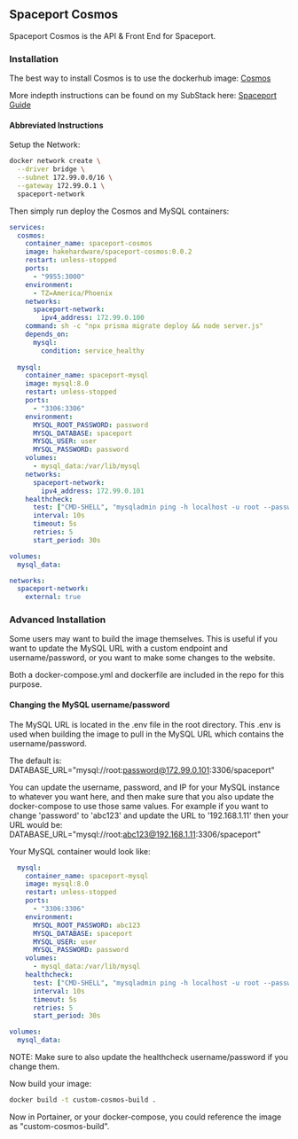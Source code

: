 ## Spaceport Cosmos
Spaceport Cosmos is the API & Front End for Spaceport. 

### Installation
The best way to install Cosmos is to use the dockerhub image:
[Cosmos](https://hub.docker.com/r/hakehardware/spaceport-cosmos)

More indepth instructions can be found on my SubStack here:
[Spaceport Guide](https://hakedev.substack.com/p/spaceport-guide)

#### Abbreviated Instructions

Setup the Network:
```bash
docker network create \
  --driver bridge \
  --subnet 172.99.0.0/16 \
  --gateway 172.99.0.1 \
  spaceport-network
```

Then simply run deploy the Cosmos and MySQL containers:
```yml
services:
  cosmos:
    container_name: spaceport-cosmos
    image: hakehardware/spaceport-cosmos:0.0.2
    restart: unless-stopped
    ports:
      - "9955:3000"
    environment:
      - TZ=America/Phoenix
    networks:
      spaceport-network:
        ipv4_address: 172.99.0.100
    command: sh -c "npx prisma migrate deploy && node server.js"
    depends_on:
      mysql:
        condition: service_healthy
        
  mysql:
    container_name: spaceport-mysql
    image: mysql:8.0
    restart: unless-stopped
    ports:
      - "3306:3306"
    environment:
      MYSQL_ROOT_PASSWORD: password
      MYSQL_DATABASE: spaceport
      MYSQL_USER: user
      MYSQL_PASSWORD: password
    volumes:
      - mysql_data:/var/lib/mysql
    networks:
      spaceport-network:
        ipv4_address: 172.99.0.101
    healthcheck:
      test: ["CMD-SHELL", "mysqladmin ping -h localhost -u root --password=password || exit 1"]
      interval: 10s
      timeout: 5s
      retries: 5
      start_period: 30s

volumes:
  mysql_data:

networks:
  spaceport-network:
    external: true
```


### Advanced Installation
Some users may want to build the image themselves. This is useful if you want to update the MySQL URL with a custom endpoint and username/password, or you want to make some changes to the website.

Both a docker-compose.yml and dockerfile are included in the repo for this purpose.

#### Changing the MySQL username/password
The MySQL URL is located in the .env file in the root directory. This .env is used when building the image to pull in the MySQL URL which contains the username/password.

The default is: 
DATABASE_URL="mysql://root:password@172.99.0.101:3306/spaceport"

You can update the username, password, and IP for your MySQL instance to whatever you want here, and then make sure that you also update the docker-compose to use those same values. For example if you want to change 'password' to 'abc123' and update the URL to '192.168.1.11' then your URL would be:
DATABASE_URL="mysql://root:abc123@192.168.1.11:3306/spaceport"


Your MySQL container would look like:

```yml
  mysql:
    container_name: spaceport-mysql
    image: mysql:8.0
    restart: unless-stopped
    ports:
      - "3306:3306"
    environment:
      MYSQL_ROOT_PASSWORD: abc123
      MYSQL_DATABASE: spaceport
      MYSQL_USER: user
      MYSQL_PASSWORD: password
    volumes:
      - mysql_data:/var/lib/mysql
    healthcheck:
      test: ["CMD-SHELL", "mysqladmin ping -h localhost -u root --password=abc123 || exit 1"]
      interval: 10s
      timeout: 5s
      retries: 5
      start_period: 30s

volumes:
  mysql_data:
```

NOTE: Make sure to also update the healthcheck username/password if you change them.

Now build your image:
```bash
docker build -t custom-cosmos-build .
```

Now in Portainer, or your docker-compose, you could reference the image as "custom-cosmos-build". 
